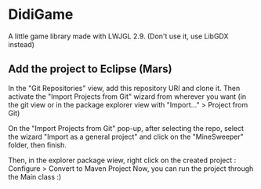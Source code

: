 # DidiGame

A little game library made with LWJGL 2.9. (Don't use it, use LibGDX instead)

## Add the project to Eclipse (Mars)
In the "Git Repositories" view, add this repository URI and clone it. Then activate the "Import Projects from Git" wizard from wherever you want (in the git view or in the package explorer view with "Import..." > Project from Git)

On the "Import Projects from Git" pop-up, after selecting the repo, select the wizard "Import as a general project" and click on the "MineSweeper" folder, then finish.

Then, in the explorer package wiew, right click on the created project : Configure > Convert to Maven Project Now, you can run the project through the Main class :)

